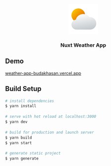 <div align="center">
  <a href="https://weather-app-budakhasan.vercel.app/">
    <img
      src="https://raw.githubusercontent.com/budakhasan/vue-weather-app/5c2d99ff47cb8f0b02d8ed122a3dcaf564f6febb/static/icon.png"
      alt="Weather App Logo"
    />
  </a>
  <div>
    <h3>
      <b>
        Nuxt Weather App 
      </b>
    </h3>
  </div>
</div>

## **Demo**

[weather-app-budakhasan.vercel.app](https://weather-app-budakhasan.vercel.app/)

## Build Setup

```bash
# install dependencies
$ yarn install

# serve with hot reload at localhost:3000
$ yarn dev

# build for production and launch server
$ yarn build
$ yarn start

# generate static project
$ yarn generate
```
